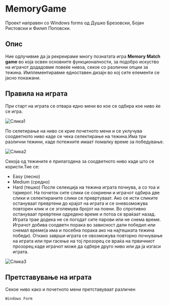 # MemoryGame
Проект направен со Windows forms од Душко Брезовски, Бојан Ристовски и Филип Поповски.

## Опис
Ние одлучивме да ја рекреираме многу познатата игра **Memory Match game** во која освен основните функционалности, за подобро искуство на играчот додадовме повеќе нивоа, секое со различни опции за тежина. Имплементиравме едноставен дизајн во кој сите елементи се јасно покажани.

## Правила на играта
При старт на играта се отвара едно мени во кое се одбира кое ниво ќе се игра.


![Слика1](https://i.imgur.com/SuYnDLB.png)


По селетирање на ниво се крие почетното мени и се уклучува соодветното ниво каде се чека селектирање на тежина.Има три различни тежини, каде потежките имаат помалку време за победување.

![Слика2](https://i.imgur.com/QQqowXY.png)


Секоја од тежините е прилагодена за соодветното ниво каде што се користи.Тие се:
* Easy (лесно)
* Medium (средно)
* Hard (тешко)
После селекција на тежина играта почнува, а со тоа и тајмерот. На почеток сите слики се сокриени и играчот одбира две слики и селектираните слики се превртуваат. Ако се исти сликите остануваат превртени до крајот на играта и се оневозможува повторен клик и се зголемува бројот на поени. Во спротивно остануваат превртени одредено време и потоа се враќаат назад.
Играта трае додека не се погодат сите парови или не снема време. Играчот добива соодветн порака во зависност дали победил или снемал време(а има и посебна порака ако на најтешката тежина победи). Откако заврши играта се овозможува повторно почнување на играта или при гасење на тој прозорец се враќа на првичниот прозорец каде играчот може да одбере друго ниво или да ја изгаси играта. 


![Слика3](https://i.imgur.com/qHUZZyB.png)


## Претставување на играта
Секое ниво како и почетното мени претставуваат различен
```c# 
Windows Form
```
